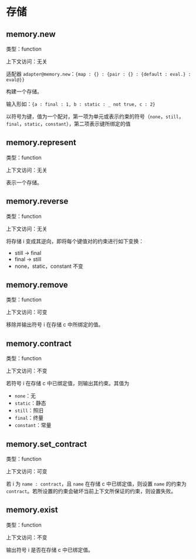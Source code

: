 # 存储

## memory.new

类型：function

上下文访问：无关

适配器 `adapter@memory.new`：`{map : {} : {pair : {} : {default : eval.} : eval@}}`

构建一个存储。

输入形如：`{a : final : 1, b : static : _ not true, c : 2}`

以符号为键，值为一个配对，第一项为单元或表示约束的符号（`none`，`still`，`final`，`static`，`constant`），第二项表示键所绑定的值

## memory.represent

类型：function

上下文访问：无关

表示一个存储。

## memory.reverse

类型：function

上下文访问：无关

将存储 i 变成其逆向，即将每个键值对的约束进行如下变换：

- still -> final
- final -> still
- none，static，constant 不变

## memory.remove

类型：function

上下文访问：可变

移除并输出符号 i 在存储 c 中所绑定的值。

## memory.contract

类型：function

上下文访问：不变

若符号 i 在存储 c 中已绑定值，则输出其约束。其值为

- `none`：无
- `static`：静态
- `still`：照旧
- `final`：终量
- `constant`：常量

## memory.set_contract

类型：function

上下文访问：可变

若 i 为 `name : contract`，且 `name` 在存储 c 中已绑定值，则设置 `name` 的约束为 `contract`。若所设置的约束会破坏当前上下文所保证的约束，则设置失败。

## memory.exist

类型：function

上下文访问：不变

输出符号 i 是否在存储 c 中已绑定值。
